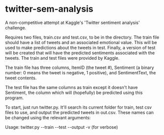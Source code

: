 # twitter-sem-analysis
A non-competitive attempt at Kaggle's 'Twitter sentiment analysis' challenge.

Requires two files, train.csv and test.csv, to be in the directory. The train file should have a list of tweets and an associated emotional value. This will be used to make predictions about the tweets in test. Finally, a version of test will be created that will have the predicted sentiments associated with the tweets. The train and test files were provided by Kaggle.

The train file has three columns, ItemID (the tweet #), Sentiment (a binary number: 0 means the tweet is negative, 1 positive), and SentimentText, the tweet contents.

The test file has the same columns as train except it doesn't have Sentiment, the column which will (hopefully) be predicted using this program.

To start, just run twitter.py. It'll search its current folder for train, test csv files to use, and output the predicted tweets in out.csv. These names can be changed using the relevant arguments:

Usage: twitter.py --train <name of train.csv file> --test <name of test.csv file> --output <output file name> -v (for verbose)
